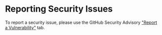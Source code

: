 # Reporting Security Issues

To report a security issue, please use the GitHub Security Advisory ["Report a Vulnerability"](https://github.com/oblomov-dev/abap-toolkit/security/advisories/new) tab.
